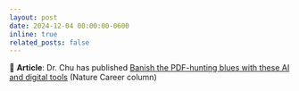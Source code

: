 ```yaml
---
layout: post
date: 2024-12-04 00:00:00-0600
inline: true
related_posts: false
---
```


📝 **Article**: Dr. Chu has published [Banish the PDF-hunting blues with these AI and digital tools](https://www.nature.com/articles/d41586-024-03775-7) (Nature Career column)
